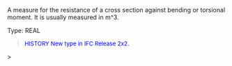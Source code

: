 ﻿A measure for the resistance of a cross section against bending or torsional moment. It is usually measured in m\^3.

Type: REAL

> <font size="-1" color="#0000FF">HISTORY New type in IFC Release 2x2.
</font>
>